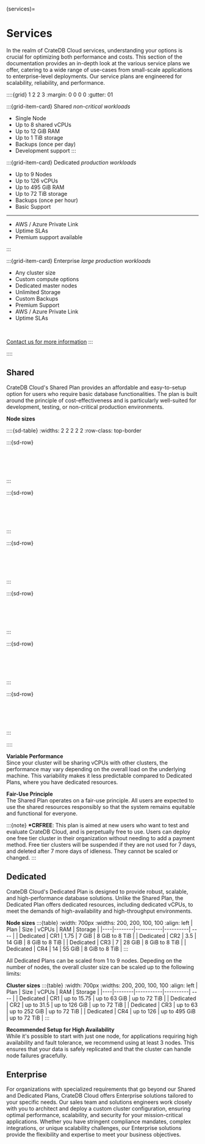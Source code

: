 (services)=

# Services

In the realm of CrateDB Cloud services, understanding your options is crucial
for optimizing both performance and costs. This section of the documentation
provides an in-depth look at the various service plans we offer, catering to a
wide range of use-cases from small-scale applications to enterprise-level
deployments. Our service plans are engineered for scalability, reliability, and
performance.

::::{grid} 1 2 2 3
:margin: 0 0 0 0
:gutter: 01

:::{grid-item-card} Shared
_non-critical workloads_

- Single Node
- Up to 8 shared vCPUs
- Up to 12 GiB RAM
- Up to 1 TiB storage
- Backups (once per day)
- Development support
:::

:::{grid-item-card} Dedicated
_production workloads_

- Up to 9 Nodes
- Up to 126 vCPUs
- Up to 495 GiB RAM
- Up to 72 TiB storage
- Backups (once per hour)
- Basic Support

---

- AWS / Azure Private Link
- Uptime SLAs
- Premium support available


:::

:::{grid-item-card} Enterprise
_large production workloads_

- Any cluster size
- Custom compute options
- Dedicated master nodes
- Unlimited Storage
- Custom Backups
- Premium Support
- AWS / Azure Private Link
- Uptime SLAs

<br>

[Contact us for more information](https://cratedb.com/contact)
:::

::::

## Shared

CrateDB Cloud's Shared Plan provides an affordable and easy-to-setup option for
users who require basic database functionalities. The plan is built around the
principle of cost-effectiveness and is particularly well-suited for development,
testing, or non-critical production environments.

**Node sizes**

::::{sd-table}
:widths: 2 2 2 2 2 
:row-class: top-border

:::{sd-row}
```{sd-item} **Plan**
```
```{sd-item} **Size**
```
```{sd-item} **vCPUs**
```
```{sd-item} **RAM**
```
```{sd-item} **Storage**
```
:::

:::{sd-row}
```{sd-item} Shared
```
```{sd-item} CRFREE*
```
```{sd-item} up to 2
```
```{sd-item} 2 GiB
```
```{sd-item} 8 GiB
```
:::

:::{sd-row}
```{sd-item} Shared
```
```{sd-item} S2
```
```{sd-item} up to 2
```
```{sd-item} 2 GiB
```
```{sd-item} 8 GiB to 1 TiB
```
:::

:::{sd-row}
```{sd-item} Shared
```
```{sd-item} S4
```
```{sd-item} up to 3
```
```{sd-item} 4 GiB
```
```{sd-item} 8 GiB to 1 TiB
```
:::

:::{sd-row}
```{sd-item} Shared
```
```{sd-item} S6
```
```{sd-item} up to 4
```
```{sd-item} 6 GiB
```
```{sd-item} 8 GiB to 1 TiB
```
:::

:::{sd-row}
```{sd-item} Shared
```
```{sd-item} S8
```
```{sd-item} up to 8
```
```{sd-item} 12 GiB
```
```{sd-item} 8 GiB to 1 TiB
```
:::

::::

**Variable Performance** <br>
Since your cluster will be sharing vCPUs with other clusters, the performance
may vary depending on the overall load on the underlying machine. This 
variability makes it less predictable compared to Dedicated Plans, where you
have dedicated resources.

**Fair-Use Principle** <br>
The Shared Plan operates on a fair-use principle. All users are expected to use
the shared resources responsibly so that the system remains equitable and
functional for everyone.

:::{note}
__*CRFREE__: This plan is aimed at new users who want to test and evaluate
CrateDB Cloud, and is perpetually free to use. Users can deploy one free
tier cluster in their organization without needing to add a payment method. Free tier
clusters will be suspended if they are not used for 7 days, and deleted after
7 more days of idleness. They cannot be scaled or changed.
:::

##  Dedicated
CrateDB Cloud's Dedicated Plan is designed to provide robust, scalable, and
high-performance database solutions. Unlike the Shared Plan, the Dedicated Plan
offers dedicated resources, including dedicated vCPUs, to meet the demands of
high-availability and high-throughput environments.

**Node sizes**
:::{table}
:width: 700px
:widths: 200, 200, 100, 100
:align: left
| Plan | Size   | vCPUs     | RAM      |  Storage  |
|----|--------|-----------|----------| ---- |
| Dedicated | CR1    | 1.75  | 7 GiB    | 8 GiB  to 8 TiB |
| Dedicated | CR2    | 3.5  | 14 GiB   | 8 GiB  to 8 TiB |
| Dedicated | CR3    | 7  | 28 GiB   | 8 GiB  to 8 TiB |
| Dedicated | CR4    | 14  | 55 GiB   | 8 GiB  to 8 TiB |
:::


All Dedicated Plans can be scaled from 1 to 9 nodes. Depeding on the number of
nodes, the overall cluster size can be scaled up to the following limits:

**Cluster sizes**
:::{table}
:width: 700px
:widths: 200, 200, 100, 100
:align: left
| Plan | Size   | vCPUs     | RAM      |  Storage  |
|----|--------|-----------|----------| ---- |
| Dedicated | CR1    | up to 15.75  | up to 63 GiB    | up to 72 TiB |
| Dedicated | CR2    | up to 31.5  | up to 126 GiB   | up to 72 TiB |
| Dedicated | CR3    | up to 63  | up to 252 GiB   | up to 72 TiB |
| Dedicated | CR4    | up to 126  | up to 495 GiB   | up to 72 TiB |
:::

**Recommended Setup for High Availability**<br>
While it's possible to start with just one node, for applications requiring high
availability and fault tolerance, we recommend using at least 3 nodes. This
ensures that your data is safely replicated and that the cluster can handle
node failures gracefully.

## Enterprise

For organizations with specialized requirements that go beyond our Shared and
Dedicated Plans, CrateDB Cloud offers Enterprise solutions tailored to your
specific needs. Our sales team and solutions engineers work closely with you to
architect and deploy a custom cluster configuration, ensuring optimal
performance, scalability, and security for your mission-critical applications.
Whether you have stringent compliance mandates, complex integrations, or unique
scalability challenges, our Enterprise solutions provide the flexibility and
expertise to meet your business objectives.